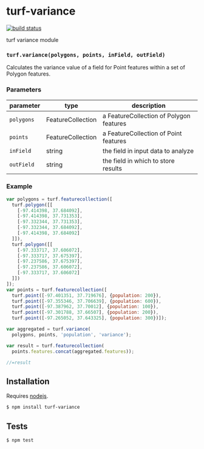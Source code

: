 # turf-variance

[![build status](https://secure.travis-ci.org/Turfjs/turf-variance.png)](http://travis-ci.org/Turfjs/turf-variance)

turf variance module


### `turf.variance(polygons, points, inField, outField)`

Calculates the variance value of a field for Point features within a set of Polygon features.


### Parameters

| parameter  | type              | description                             |
| ---------- | ----------------- | --------------------------------------- |
| `polygons` | FeatureCollection | a FeatureCollection of Polygon features |
| `points`   | FeatureCollection | a FeatureCollection of Point features   |
| `inField`  | string            | the field in input data to analyze      |
| `outField` | string            | the field in which to store results     |


### Example

```js
var polygons = turf.featurecollection([
  turf.polygon([[
    [-97.414398, 37.684092],
    [-97.414398, 37.731353],
    [-97.332344, 37.731353],
    [-97.332344, 37.684092],
    [-97.414398, 37.684092]
  ]]),
  turf.polygon([[
    [-97.333717, 37.606072],
    [-97.333717, 37.675397],
    [-97.237586, 37.675397],
    [-97.237586, 37.606072],
    [-97.333717, 37.606072]
  ]])
]);
var points = turf.featurecollection([
  turf.point([-97.401351, 37.719676], {population: 200}),
  turf.point([-97.355346, 37.706639], {population: 600}),
  turf.point([-97.387962, 37.70012], {population: 100}),
  turf.point([-97.301788, 37.66507], {population: 200}),
  turf.point([-97.265052, 37.643325], {population: 300})]);

var aggregated = turf.variance(
  polygons, points, 'population', 'variance');

var result = turf.featurecollection(
  points.features.concat(aggregated.features));

//=result
```

## Installation

Requires [nodejs](http://nodejs.org/).

```sh
$ npm install turf-variance
```

## Tests

```sh
$ npm test
```


